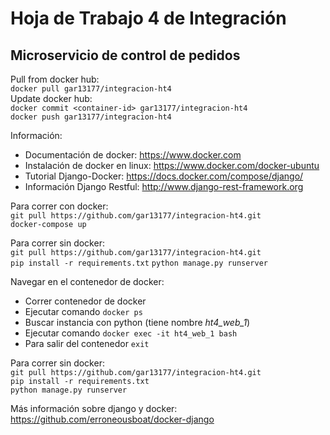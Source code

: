 # Hoja de Trabajo 4 de Integración

## Microservicio de control de pedidos

Pull from docker hub: 
<br>
`docker pull gar13177/integracion-ht4`
<br>
Update docker hub:
<br>
`docker commit <container-id> gar13177/integracion-ht4`
<br>
`docker push gar13177/integracion-ht4`


Información: 
* Documentación de docker: https://www.docker.com
* Instalación de docker en linux: https://www.docker.com/docker-ubuntu
* Tutorial Django-Docker: https://docs.docker.com/compose/django/
* Información Django Restful: http://www.django-rest-framework.org


Para correr con docker:
<br>
`git pull https://github.com/gar13177/integracion-ht4.git`
<br>
`docker-compose up`

Para correr sin docker:
<br>
`git pull https://github.com/gar13177/integracion-ht4.git`
<br>
`pip install -r requirements.txt`
`python manage.py runserver`

Navegar en el contenedor de docker:
* Correr contenedor de docker
* Ejecutar comando `docker ps`
* Buscar instancia con python (tiene nombre _ht4_web_1_)
* Ejecutar comando `docker exec -it ht4_web_1 bash`
* Para salir del contenedor `exit`


Para correr sin docker:
<br>
`git pull https://github.com/gar13177/integracion-ht4.git`
<br>
`pip install -r requirements.txt`
<br>
`python manage.py runserver`


Más información sobre django y docker:
<br>
https://github.com/erroneousboat/docker-django